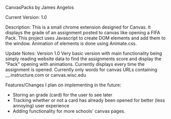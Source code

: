 CanvasPacks by James Angelos

Current Version: 1.0

Description:
This is a small chrome extension designed for Canvas.
It displays the grade of an assignment posted to canvas like opening a FIFA Pack.
This project uses Javascript to create DOM elements and add them to the window.
Animation of elements is done using Animate.css.


Update Notes:
Version 1.0 
Very basic version with main functionality being simply reading website data to find the assignments score and display the "Pack" opening with animations.
Currently displays every time the assignment is opened.
Currently only words for canvas URLs containing __.instructure.com or canvas.wisc.edu

Features/Changes I plan on implementing in the future:
- Storing an grade (card) for the user to see later
- Tracking whether or not a card has already been opened for better (less annoying) user experience
- Adding functionality for more schools' canvas pages.

